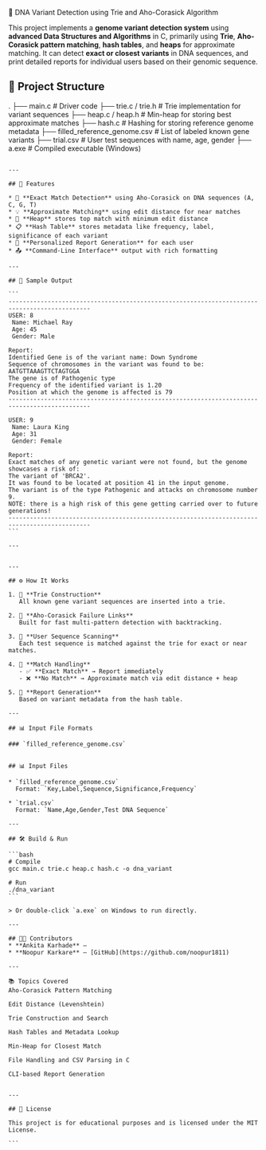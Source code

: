 🧬 DNA Variant Detection using Trie and Aho-Corasick Algorithm

This project implements a **genome variant detection system** using **advanced Data Structures and Algorithms** in C, primarily using **Trie**, **Aho-Corasick pattern matching**, **hash tables**, and **heaps** for approximate matching. It can detect **exact or closest variants** in DNA sequences, and print detailed reports for individual users based on their genomic sequence.



## 📁 Project Structure


.
├── main.c                  # Driver code
├── trie.c / trie.h         # Trie implementation for variant sequences
├── heap.c / heap.h         # Min-heap for storing best approximate matches
├── hash.c                  # Hashing for storing reference genome metadata
├── filled_reference_genome.csv # List of labeled known gene variants
├── trial.csv              # User test sequences with name, age, gender
├── a.exe                  # Compiled executable (Windows)
````

---

## 🚀 Features

* 📌 **Exact Match Detection** using Aho-Corasick on DNA sequences (A, C, G, T)
* 💡 **Approximate Matching** using edit distance for near matches
* 🧠 **Heap** stores top match with minimum edit distance
* 📋 **Hash Table** stores metadata like frequency, label, significance of each variant
* 🧾 **Personalized Report Generation** for each user
* 📤 **Command-Line Interface** output with rich formatting

---

## 🧪 Sample Output

```
---------------------------------------------------------------------------------------------
USER: 8
 Name: Michael Ray
 Age: 45
 Gender: Male

Report:
Identified Gene is of the variant name: Down Syndrome
Sequence of chromosomes in the variant was found to be: AATGTTAAAGTTCTAGTGGA
The gene is of Pathogenic type
Frequency of the identified variant is 1.20
Position at which the genome is affected is 79
---------------------------------------------------------------------------------------------

USER: 9
 Name: Laura King
 Age: 31
 Gender: Female

Report:
Exact matches of any genetic variant were not found, but the genome showcases a risk of:
The variant of 'BRCA2'.
It was found to be located at position 41 in the input genome.
The variant is of the type Pathogenic and attacks on chromosome number 9.
NOTE: there is a high risk of this gene getting carried over to future generations!
---------------------------------------------------------------------------------------------
```

---


---

## ⚙️ How It Works

1. 🧱 **Trie Construction**  
   All known gene variant sequences are inserted into a trie.

2. 🔁 **Aho-Corasick Failure Links**  
   Built for fast multi-pattern detection with backtracking.

3. 🔬 **User Sequence Scanning**  
   Each test sequence is matched against the trie for exact or near matches.

4. 🧮 **Match Handling**
   - ✅ **Exact Match** → Report immediately
   - ❌ **No Match** → Approximate match via edit distance + heap

5. 🧾 **Report Generation**  
   Based on variant metadata from the hash table.

---

## 📊 Input File Formats

### `filled_reference_genome.csv`


## 📊 Input Files

* `filled_reference_genome.csv`
  Format: `Key,Label,Sequence,Significance,Frequency`

* `trial.csv`
  Format: `Name,Age,Gender,Test DNA Sequence`

---

## 🛠️ Build & Run

```bash
# Compile
gcc main.c trie.c heap.c hash.c -o dna_variant

# Run
./dna_variant
```

> Or double-click `a.exe` on Windows to run directly.

---

## 👨‍💻 Contributors
* **Ankita Karhade** — 
* **Noopur Karkare** — [GitHub](https://github.com/noopur1811)

---

📚 Topics Covered
Aho-Corasick Pattern Matching

Edit Distance (Levenshtein)

Trie Construction and Search

Hash Tables and Metadata Lookup

Min-Heap for Closest Match

File Handling and CSV Parsing in C

CLI-based Report Generation


---

## 📄 License

This project is for educational purposes and is licensed under the MIT License.

```

